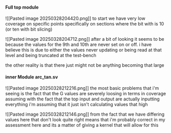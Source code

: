 #### Full top module


![[Pasted image 20250328204420.png]]
to start we have very low coverage on specific points specifically on sections where the bit with is 10 (or ten with bit slicing) 

![[Pasted image 20250328204712.png]]
after a bit of looking it seems to be because the values for the 9th and 10th are never set on or off. i have believe this is due to either the values never updating or being read at that level and being truncated at the test-bench

the other reality is that there just might not be anything becoming that large 



#### inner Module arc_tan.sv

![[Pasted image 20250328212216.png]]
the most basic problems that i'm seeing is the fact that the  G values are severely loosing in terms in coverage assuming with the fact that the top input and output are actually inputting everything i'm assuming that it just isn't calculating values that high

![[Pasted image 20250328212146.png]]
from the fact that we have differing values here that don't look quite right means that i'm probably correct in my assessment here and its a matter of giving a kernel that will allow for this 